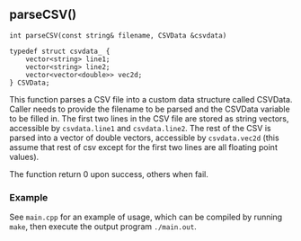 ## parseCSV()
`int parseCSV(const string& filename, CSVData &csvdata)`

```
typedef struct csvdata_ {
    vector<string> line1;
    vector<string> line2;
    vector<vector<double>> vec2d;
} CSVData;
```

This function parses a CSV file into a custom data structure called CSVData. Caller needs to provide the filename to be parsed and the CSVData variable to be filled in. The first two lines in the CSV file are stored as string vectors, accessible by `csvdata.line1` and `csvdata.line2`. The rest of the CSV is parsed into a vector of double vectors, accessible by `csvdata.vec2d` (this assume that rest of csv except for the first two lines are all floating point values).

The function return 0 upon success, others when fail.

### Example

See `main.cpp` for an example of usage, which can be compiled by running `make`, then execute the output program `./main.out`. 

